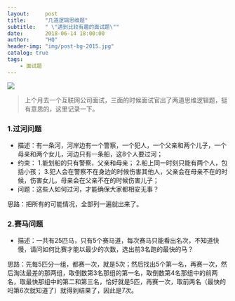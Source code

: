 ```yaml
---
layout:     post
title:      "几道逻辑思维题"
subtitle:   " \"遇到比较有趣的面试题\""
date:       2018-06-14 18:00:00
author:     "HQ"
header-img: "img/post-bg-2015.jpg"
catalog: true
tags:
    - 面试题
---
```


![](https://img.hacpai.com/bing/20180516.jpg?imageView2/1/w/960/h/520/interlace/1/q/10)

>上个月去一个互联网公司面试，三面的时候面试官出了两道思维逻辑题，挺有意思的，这里记录一下。

### 1.过河问题
* 描述：有一条河，河岸边有一个警察，一个犯人，一个父亲和两个儿子，一个母亲和两个女儿，河边只有一条船，这8个人要过河；
* 约束：
    1.能划船的只有警察，父亲和母亲；
    2.船上同一时刻只能有两个人，包括小孩；
    3.犯人会在警察不在身边的时候伤害其他人，父亲会在母亲不在的时候，伤害女儿，母亲会在父亲不在的时候伤害儿子；
* 问题：这些人如何过河，才能确保大家都相安无事？

思路：把所有的可能情况，全部列一遍就出来了。


### 2.赛马问题
* 描述：一共有25匹马，只有5个赛马道，每次赛马只能看出名次，不知道快慢，请问如何比赛才能以最少的次数，选出前3名跑的最快的马？


思路：先每5匹分一组，都赛一次，就是5次；然后找出5个第一名，再赛一次，然后淘汰最差的那两组，取倒数第3名那组的第一名，取倒数第4名那组中的前两名，取最快那组中的第二和第三名，恰好就是5匹，再赛一次，取前两名（最快的吗第6次就知道了）就得到结果了，因此是7次。